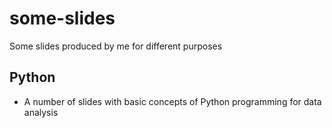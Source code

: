 # some-slides
Some slides produced by me for different purposes 

## Python 
- A number of slides with basic concepts of Python programming for data analysis
